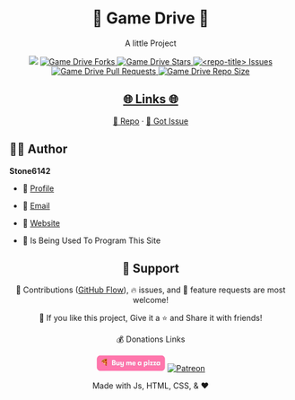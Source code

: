 <p align="center">
  <a href="https://github.com/Stone6142/gamedrive" title="Game Drive">
  </a>
</p>
<h1 align="center">🌟 Game Drive 🌟</h1>
<p align="center">A little Project</p>

<p align="center">
<!--<a href="https://github.com/Stone6142/gamedrive/blob/master/LICENSE" title="License">
<img src="https://img.shields.io/github/license/Stone6142/gamedrive?label=License&logo=Github&style=flat-square" alt="Game Drive License"/>
</a>-->
<img src="https://img.shields.io/github/commits-since/stone6142/gamedrive?label=Forks&logo=Github&style=flat-square/ccac894"/>
<a href="https://github.com/Stone6142/gamedrive/fork" title="Forks">
<img src="https://img.shields.io/github/forks/Stone6142/gamedrive?label=Forks&logo=Github&style=flat-square" alt="Game Drive Forks"/>
</a>
<a href="https://github.com/Stone6142/gamedrive/stargazers" title="Stars">
<img src="https://img.shields.io/github/stars/Stone6142/gamedrive?label=Stars&logo=Github&color=e3b341&style=flat-square" alt="Game Drive Stars"/>
</a>
<a href="https://github.com/Stone6142/gamedrive/issues" title="Issues">
<img src="https://img.shields.io/github/issues/Stone6142/gamedrive?label=Issues&logo=Github&style=flat-square" alt="<repo-title> Issues"/>
</a>
<a href="https://github.com/Stone6142/gamedrive/pulls" title="Pull Requests">
<img src="https://img.shields.io/github/issues-pr/Stone6142/gamedrive?label=Pull%20Requests&logo=Github&style=flat-square" alt="Game Drive Pull Requests"/>
</a>
<a href="https://github.com/Stone6142/gamedrive" title="Repo Size">
<img src="https://img.shields.io/github/repo-size/Stone6142/gamedrive?label=Repo%20Size&logo=Github&style=flat-square" alt="Game Drive Repo Size"/>
<!--</a>
<a target="_blank" href="FIX" target="_blank" title="Join Community">
<img src="https://img.shields.io/discord/737854816402800690?color=%236d82cb&label=Join%20Community&logo=discord&logoColor=%23FFFFFF&style=flat-square" alt="Join discord"/>
</a>
-->
</p>
<!-- <p align="center"><img src="./assets/images/main.gif" alt="<repo-title>"/></p> -->

<h2 align="center">🌐 Links 🌐</h2>
<p align="center">
    <a href="https://github.com/Stone6142/gamedrive" title="Game Drive">📂 Repo</a>
    ·
    <a href="https://github.com/Stone6142/gamedrive/issues/new/choose" title="🐛Report Bug/🎊Request Feature">🚀 Got Issue</a>
</p>

## 🧑🏻 Author

**Stone6142**

- 🌌 [Profile](https://github.com/Stone6142 "Stone")

- 🏮 [Email](mailto:sb4549@k12.sd.us?subject=Hi%20from%20<repo-email> "Hi!")

- 🦁 [Website](https://stone6142.github.io/gamedrive "Welcome")

- 🥔 Is Being Used To Program This Site

<h2 align="center">🤝 Support</h2>

<p align="center">🎀 Contributions (<a href="https://guides.github.com/introduction/flow" title="GitHub flow">GitHub Flow</a>), 🔥 issues, and 🥮 feature requests are most welcome!</p>

<p align="center">💙 If you like this project, Give it a ⭐ and Share it with friends!</p>
<p align="center">💰 Donations Links</p>
<p align="center">
<a href="https://www.buymeacoffee.com/Stone6142" target="_blank" title="Buy me a Pizza"><img src="./pizza1.png" alt="Buy me a Pizza" width="123" 
     height="29"/></a>
<a href="https://www.patreon.com/Stone6142" target="_blank" title="Patreon"><img src="https://kingtechnologies.dev/assets/images/Patreon.png" alt="Patreon"/></a>
</p>

<p align="center">Made with Js, HTML, CSS, & ❤️</p>

